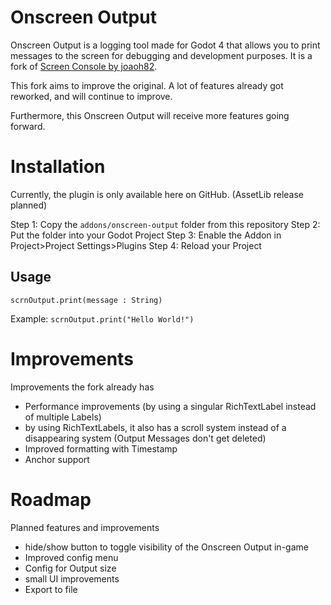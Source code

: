 # Onscreen Output
Onscreen Output is a logging tool made for Godot 4 that allows you to print messages to the screen for debugging and development purposes.
It is a fork of [Screen Console by joaoh82](https://github.com/joaoh82/screen_console).

This fork aims to improve the original. A lot of features already got reworked, and will
continue to improve.

Furthermore, this Onscreen Output will receive more features going forward.

# Installation
Currently, the plugin is only available here on GitHub. (AssetLib release planned)

Step 1: Copy the `addons/onscreen-output` folder from this repository
Step 2: Put the folder into your Godot Project
Step 3: Enable the Addon in Project>Project Settings>Plugins
Step 4: Reload your Project

## Usage

`scrnOutput.print(message : String)`

Example:
`scrnOutput.print("Hello World!")`

# Improvements
Improvements the fork already has

- Performance improvements (by using a singular RichTextLabel instead of multiple Labels)
- by using RichTextLabels, it also has a scroll system instead of a disappearing system
  (Output Messages don't get deleted)
- Improved formatting with Timestamp
- Anchor support

# Roadmap
Planned features and improvements

- hide/show button to toggle visibility of the Onscreen Output in-game
- Improved config menu
- Config for Output size
- small UI improvements
- Export to file
